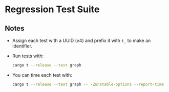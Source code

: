 # Regression Test Suite

## Notes

- Assign each test with a UUID (v4) and prefix it with `t_` to make an identifier.

- Run tests with:

  ```bash
  cargo t --release --test graph
  ```

- You can time each test with:

  ```bash
  cargo t --release --test graph -- -Zunstable-options --report-time
  ```
